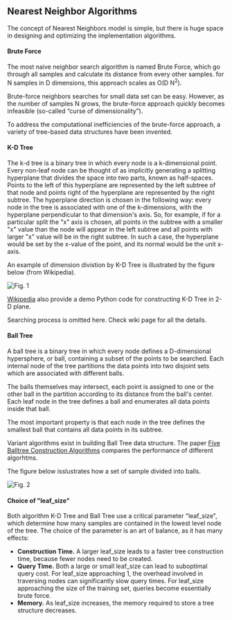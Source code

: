 ## Nearest Neighbor Algorithms

The concept of Nearest Neighbors model is simple, but there is huge space in designing and optimizing the implementation algorithms.

#### Brute Force
The most naive neighbor search algorithm is named Brute Force, which go through all samples and calculate its distance from every other samples. for N samples in D dimensions, this approach scales as O(D N<sup>2</sup>).

Brute-force neighbors searches for small data set can be easy. However, as the number of samples N grows, the brute-force approach quickly becomes infeasible (so-called “curse of dimensionality”).

To address the computational inefficiencies of the brute-force approach, a variety of tree-based data structures have been invented.

#### K-D Tree

The k-d tree is a binary tree in which every node is a k-dimensional point. Every non-leaf node can be thought of as implicitly generating a splitting hyperplane that divides the space into two parts, known as half-spaces. Points to the left of this hyperplane are represented by the left subtree of that node and points right of the hyperplane are represented by the right subtree. The hyperplane direction is chosen in the following way: every node in the tree is associated with one of the k-dimensions, with the hyperplane perpendicular to that dimension's axis. So, for example, if for a particular split the "x" axis is chosen, all points in the subtree with a smaller "x" value than the node will appear in the left subtree and all points with larger "x" value will be in the right subtree. In such a case, the hyperplane would be set by the x-value of the point, and its normal would be the unit x-axis.

An example of dimension divistion by K-D Tree is illustrated by the figure below (from Wikipedia).

![Fig. 1](https://upload.wikimedia.org/wikipedia/commons/b/b6/3dtree.png)

[Wikipedia](https://en.wikipedia.org/wiki/K-d_tree) also provide a demo Python code for constructing K-D Tree in 2-D plane.

Searching process is omitted here. Check wiki page for all the details.

#### Ball Tree

A ball tree is a binary tree in which every node defines a D-dimensional hypersphere, or ball, containing a subset of the points to be searched. Each internal node of the tree partitions the data points into two disjoint sets which are associated with different balls.

The balls themselves may intersect, each point is assigned to one or the other ball in the partition according to its distance from the ball's center. Each leaf node in the tree defines a ball and enumerates all data points inside that ball.

The most important property is that each node in the tree defines the smallest ball that contains all data points in its subtree.

Variant algorithms exist in building Ball Tree data structure. The paper [Five Balltree Construction Algorithms](ftp://ftp.icsi.berkeley.edu/pub/techreports/1989/tr-89-063.pdf) compares the performance of different algorhtms.

The figure below isslustrates how a set of sample divided into balls.

![Fig. 2](https://raw.githubusercontent.com/michael2012z/myWritings/master/machine-learning/img/nearest-neighbors-balltree.png)

#### Choice of "leaf_size"

Both algorithm K-D Tree and Ball Tree use a critical parameter "leaf_size", which determine how many samples are contained in the lowest level node of the tree. The choice of the parameter is an art of balance, as it has many effects:

- **Construction Time.** A larger leaf_size leads to a faster tree construction time, because fewer nodes need to be created.
- **Query Time.** Both a large or small leaf_size can lead to suboptimal query cost. For leaf_size approaching 1, the overhead involved in traversing nodes can significantly slow query times. For leaf_size approaching the size of the training set, queries become essentially brute force. 
- **Memory.** As leaf_size increases, the memory required to store a tree structure decreases. 

